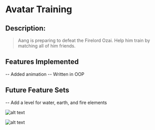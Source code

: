 # Avatar Training

## Description:

> Aang is preparing to defeat the Firelord Ozai. Help him train by matching all of him friends.

## Features Implemented

-- Added animation
-- Written in OOP

## Future Feature Sets

-- Add a level for water, earth, and fire elements

![alt text](https://cloud.githubusercontent.com/assets/16481856/14808161/0cf0186a-0b38-11e6-975d-648c11d98c53.png "Avatar Training Image")

![alt text](https://cloud.githubusercontent.com/assets/16481856/14808164/0f002ea6-0b38-11e6-8c39-49f90aacd8fe.png "Avatar Training win")